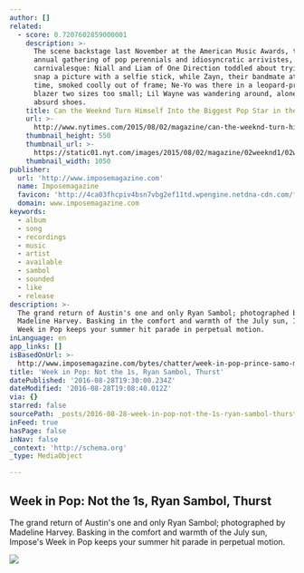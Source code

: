 ```yaml
---
author: []
related:
  - score: 0.7207602859000001
    description: >-
      The scene backstage last November at the American Music Awards, that
      annual gathering of pop perennials and idiosyncratic arrivistes, was
      carnivalesque: Niall and Liam of One Direction toddled about trying to
      snap a picture with a selfie stick, while Zayn, their bandmate at the
      time, smoked coolly out of frame; Ne-Yo was there in a leopard-­print
      blazer two sizes too small; Lil Wayne was wandering around, alone, wearing
      absurd shoes.
    title: Can the Weeknd Turn Himself Into the Biggest Pop Star in the World?
    url: >-
      http://www.nytimes.com/2015/08/02/magazine/can-the-weeknd-turn-himself-into-the-biggest-pop-star-in-the-world.html
    thumbnail_height: 550
    thumbnail_url: >-
      https://static01.nyt.com/images/2015/08/02/magazine/02weeknd1/02weeknd1-facebookJumbo-v2.jpg
    thumbnail_width: 1050
publisher:
  url: 'http://www.imposemagazine.com'
  name: Imposemagazine
  favicon: 'http://4ca03fhcpiv4bsn7vbg2ef11td.wpengine.netdna-cdn.com/favicon.ico'
  domain: www.imposemagazine.com
keywords:
  - album
  - song
  - recordings
  - music
  - artist
  - available
  - sambol
  - sounded
  - like
  - release
description: >-
  The grand return of Austin's one and only Ryan Sambol; photographed by
  Madeline Harvey. Basking in the comfort and warmth of the July sun, Impose's
  Week in Pop keeps your summer hit parade in perpetual motion.
inLanguage: en
app_links: []
isBasedOnUrl: >-
  http://www.imposemagazine.com/bytes/chatter/week-in-pop-prince-samo-manatree-sir-rose-selavy-templo-x-the-last-hurrah-thurst-not-the-1s-ruane-maurice-we-are-temporary-ryan-sambol#jimmy-turturici
title: 'Week in Pop: Not the 1s, Ryan Sambol, Thurst'
datePublished: '2016-08-28T19:30:00.234Z'
dateModified: '2016-08-28T19:08:40.012Z'
via: {}
starred: false
sourcePath: _posts/2016-08-28-week-in-pop-not-the-1s-ryan-sambol-thurst.md
inFeed: true
hasPage: false
inNav: false
_context: 'http://schema.org'
_type: MediaObject

---
```

<article style=""><h1>Week in Pop: Not the 1s, Ryan Sambol, Thurst</h1><p>The grand return of Austin's one and only Ryan Sambol; photographed by Madeline Harvey. Basking in the comfort and warmth of the July sun, Impose's Week in Pop keeps your summer hit parade in perpetual motion.</p><img src="http://4ca03fhcpiv4bsn7vbg2ef11td.wpengine.netdna-cdn.com/wp-content/uploads/2015/07/ryan-sambol-week-in-pop-main-912.jpg" /></article>